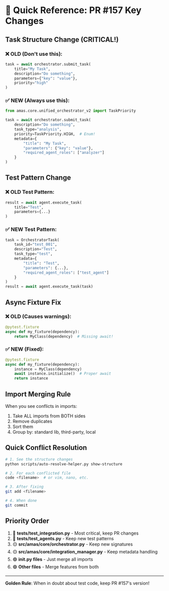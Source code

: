 # 🎯 Quick Reference: PR #157 Key Changes

## Task Structure Change (CRITICAL!)

### ❌ OLD (Don't use this):
```python
task = await orchestrator.submit_task(
    title="My Task",
    description="Do something",
    parameters={"key": "value"},
    priority="high"
)
```

### ✅ NEW (Always use this):
```python
from amas.core.unified_orchestrator_v2 import TaskPriority

task = await orchestrator.submit_task(
    description="Do something",
    task_type="analysis",
    priority=TaskPriority.HIGH,  # Enum!
    metadata={
        "title": "My Task",
        "parameters": {"key": "value"},
        "required_agent_roles": ["analyzer"]
    }
)
```

## Test Pattern Change

### ❌ OLD Test Pattern:
```python
result = await agent.execute_task(
    title="Test",
    parameters={...}
)
```

### ✅ NEW Test Pattern:
```python
task = OrchestratorTask(
    task_id="test_001",
    description="Test",
    task_type="test",
    metadata={
        "title": "Test",
        "parameters": {...},
        "required_agent_roles": ["test_agent"]
    }
)
result = await agent.execute_task(task)
```

## Async Fixture Fix

### ❌ OLD (Causes warnings):
```python
@pytest.fixture
async def my_fixture(dependency):
    return MyClass(dependency)  # Missing await!
```

### ✅ NEW (Fixed):
```python
@pytest.fixture
async def my_fixture(dependency):
    instance = MyClass(dependency)
    await instance.initialize()  # Proper await
    return instance
```

## Import Merging Rule

When you see conflicts in imports:
1. Take ALL imports from BOTH sides
2. Remove duplicates
3. Sort them
4. Group by: standard lib, third-party, local

## Quick Conflict Resolution

```bash
# 1. See the structure changes
python scripts/auto-resolve-helper.py show-structure

# 2. For each conflicted file
code <filename>  # or vim, nano, etc.

# 3. After fixing
git add <filename>

# 4. When done
git commit
```

## Priority Order

1. 🔴 **tests/test_integration.py** - Most critical, keep PR changes
2. 🔴 **tests/test_agents.py** - Keep new test patterns
3. 🟡 **src/amas/core/orchestrator.py** - Keep new signatures
4. 🟡 **src/amas/core/integration_manager.py** - Keep metadata handling
5. 🟢 **__init__.py files** - Just merge all imports
6. 🟢 **Other files** - Merge features from both

---
**Golden Rule**: When in doubt about test code, keep PR #157's version!